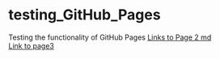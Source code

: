 # testing_GitHub_Pages
Testing the functionality of GitHub Pages
[Links to Page 2 md](about/page2.md)
<br>
[Link to page3](test_sub_folder/page3.md)
